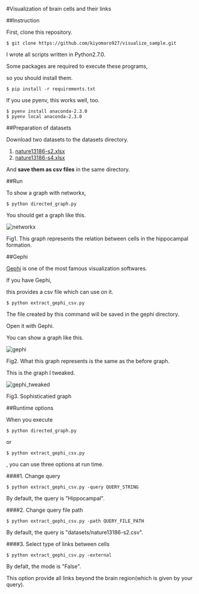 #Visualization of brain cells and their links


##Instruction

First, clone this repository.

```
$ git clone https://github.com/kiyomaro927/visualize_sample.git
```

I wrote all scripts written in Python2.7.0.

Some packages are required to execute these programs,

so you should install them.

```
$ pip install -r requirements.txt
```

If you use pyenv, this works well, too.

```
$ pyenv install anaconda-2.3.0
$ pyenv local anaconda-2.3.0
```

##Preparation of datasets

Download two datasets to the datasets directory.

1. [nature13186-s2.xlsx](http://www.nature.com/nature/journal/v508/n7495/extref/nature13186-s2.xlsx)
2. [nature13186-s4.xlsx](http://www.nature.com/nature/journal/v508/n7495/extref/nature13186-s4.xlsx)

And __save them as csv files__ in the same directory.

##Run

To show a graph with networkx,

```
$ python directed_graph.py
```

You should get a graph like this.

![networkx](https://raw.github.com/wiki/kiyomaro927/visualize_sample/images/hippocampal_connection_graph1.png)

Fig1. This graph represents the relation between cells in the hippocampal formation.

##Gephi

[Gephi](https://gephi.org/) is one of the most famous visualization softwares.

If you have Gephi,

this provides a csv file which can use on it.

```
$ python extract_gephi_csv.py
```

The file created by this command will be saved in the gephi directory.

Open it with Gephi.

You can show a graph like this.

![gephi](https://raw.github.com/wiki/kiyomaro927/visualize_sample/images/hippocampal_connection_graph2.png)

Fig2. What this graph represents is the same as the before graph.

This is the graph I tweaked.

![gephi_tweaked](https://raw.github.com/wiki/kiyomaro927/visualize_sample/images/hf2hf.png)

Fig3. Sophisticatied graph


##Runtime options

When you execute

```
$ python directed_graph.py
```
or
```
$ python extract_gephi_csv.py
``` 

, you can use three options at run time.

####1. Change query

```
$ python extract_gephi_csv.py -query QUERY_STRING
```

By default, the query is "Hippocampal".

####2. Change query file path

```
$ python extract_gephi_csv.py -path QUERY_FILE_PATH
```

By default, the query is "datasets/nature13186-s2.csv".

####3. Select type of links between cells

```
$ python extract_gephi_csv.py -external
```

By defalt, the mode is "False".

This option provide all links beyond the brain region(which is given by your query).
